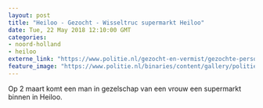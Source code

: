 ```yaml
---
layout: post
title: "Heiloo - Gezocht - Wisseltruc supermarkt Heiloo"
date: Tue, 22 May 2018 12:10:00 GMT
categories: 
- noord-holland 
- heiloo 
externe_link: "https://www.politie.nl/gezocht-en-vermist/gezochte-personen/2018/mei/04-wisseltruc-supermarkt-heiloo.html"
feature_image: "https://www.politie.nl/binaries/content/gallery/politie/gezocht/verdachten/2018/mei/04-nh/2018053726-wisseltruc-heiloo-1.jpg"
---
```


Op 2 maart komt een man in gezelschap van een vrouw een supermarkt binnen in Heiloo.
